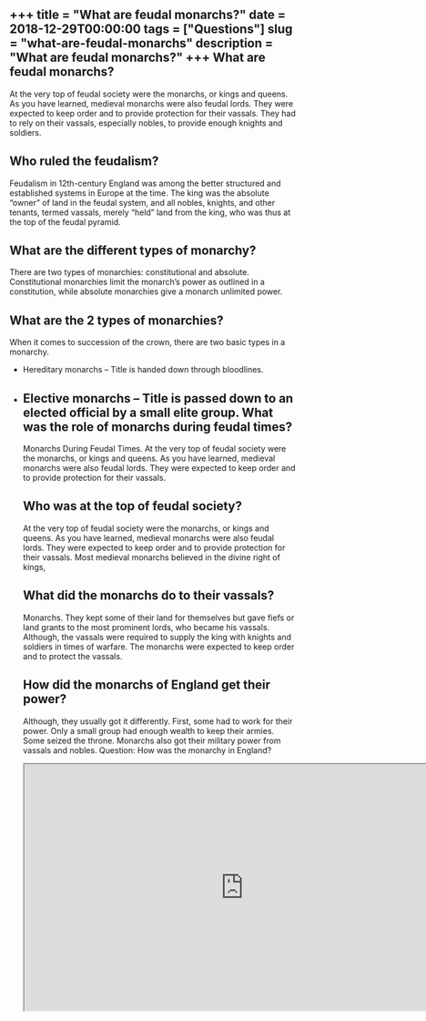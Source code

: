 +++
title = "What are feudal monarchs?"
date = 2018-12-29T00:00:00
tags = ["Questions"]
slug = "what-are-feudal-monarchs"
description = "What are feudal monarchs?"
+++
What are feudal monarchs?
-------------------------

At the very top of feudal society were the monarchs, or kings and queens. As you have learned, medieval monarchs were also feudal lords. They were expected to keep order and to provide protection for their vassals. They had to rely on their vassals, especially nobles, to provide enough knights and soldiers.

Who ruled the feudalism?
------------------------

Feudalism in 12th-century England was among the better structured and established systems in Europe at the time. The king was the absolute “owner” of land in the feudal system, and all nobles, knights, and other tenants, termed vassals, merely “held” land from the king, who was thus at the top of the feudal pyramid.

What are the different types of monarchy?
-----------------------------------------

There are two types of monarchies: constitutional and absolute. Constitutional monarchies limit the monarch’s power as outlined in a constitution, while absolute monarchies give a monarch unlimited power.

What are the 2 types of monarchies?
-----------------------------------

When it comes to succession of the crown, there are two basic types in a monarchy.

- Hereditary monarchs – Title is handed down through bloodlines.
- Elective monarchs – Title is passed down to an elected official by a small elite group. What was the role of monarchs during feudal times?
    --------------------------------------------------
    
    Monarchs During Feudal Times. At the very top of feudal society were the monarchs, or kings and queens. As you have learned, medieval monarchs were also feudal lords. They were expected to keep order and to provide protection for their vassals.
    
    Who was at the top of feudal society?
    -------------------------------------
    
    At the very top of feudal society were the monarchs, or kings and queens. As you have learned, medieval monarchs were also feudal lords. They were expected to keep order and to provide protection for their vassals. Most medieval monarchs believed in the divine right of kings,
    
    What did the monarchs do to their vassals?
    ------------------------------------------
    
    Monarchs. They kept some of their land for themselves but gave fiefs or land grants to the most prominent lords, who became his vassals. Although, the vassals were required to supply the king with knights and soldiers in times of warfare. The monarchs were expected to keep order and to protect the vassals.
    
    How did the monarchs of England get their power?
    ------------------------------------------------
    
    Although, they usually got it differently. First, some had to work for their power. Only a small group had enough wealth to keep their armies. Some seized the throne. Monarchs also got their military power from vassals and nobles. Question: How was the monarchy in England?
    
    <iframe allow="accelerometer; autoplay; clipboard-write; encrypted-media; gyroscope; picture-in-picture" allowfullscreen="" class="__youtube_prefs__  epyt-is-override  no-lazyload" data-no-lazy="1" data-origheight="433" data-origwidth="770" data-skipgform_ajax_framebjll="" height="433" id="_ytid_19658" loading="lazy" src="https://www.youtube.com/embed/412rjcZ44Rk?enablejsapi=1&autoplay=0&cc_load_policy=0&cc_lang_pref=&iv_load_policy=1&loop=0&modestbranding=0&rel=1&fs=1&playsinline=0&autohide=2&theme=dark&color=red&controls=1&" title="YouTube player" width="770"></iframe>